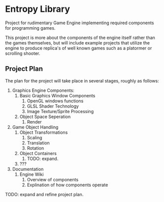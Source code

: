 # Entropy Library
Project for rudimentary Game Engine implementing required components for programming games.

This project is more about the components of the engine itself rather than the games themselves, but will include example projects that utilize the engine to produce replica's of well known games such as a platormer or scrolling shooter.

## Project Plan
The plan for the project will take place in several stages, roughly as follows:

1. Graphics Engine Components:
   1. Basic Graphics Window Components
      1. OpenGL windows functions
      1. GLSL Shader Technology
      1. Image Texture/Sprite Processing
   1. Object Space Seperation
      1. Render
1. Game Object Handling
   1. Object Transformations
      1. Scaling
      1. Translation
      1. Rotation
   1. Object Containers
      1. TODO: expand.
   1. ???
1. Documentation
   1. Engine Wiki
      1. Overview of components
      1. Explination of how components operate

TODO: expand and refine project plan.
